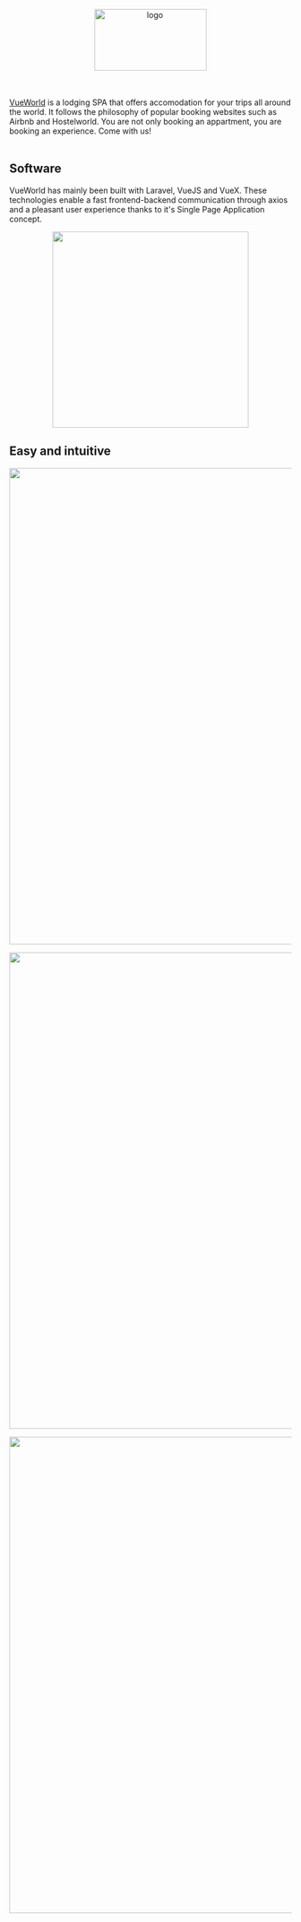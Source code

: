 <p align="center">
    <a href="https://vueworld.herokuapp.com/" target="_blank">
        <img src="https://raw.githubusercontent.com/AdrianDanlos/VueWorld/master/public/images/landing/brand.png" alt="logo" width="200"            height="110"/>
    </a>
</p>
<br>
<br>
<a href="https://vueworld.herokuapp.com/" target="_blank">VueWorld</a> is a lodging SPA that offers accomodation for your trips all around the world. It follows the philosophy of popular booking websites such as Airbnb and Hostelworld. You are not only booking an appartment, you are booking an experience. Come with us!

<br>
<br>

## Software
<p>VueWorld has mainly been built with Laravel, VueJS and VueX. These technologies enable a fast frontend-backend communication through axios and a pleasant user experience thanks to it's Single Page Application concept.</p>
<p align="center">
<img src="https://raw.githubusercontent.com/AdrianDanlos/VueWorld/master/public/images/general/laravel-vue.png" width="350">
</p>

## Easy and intuitive
<p align="center">
<img src="https://raw.githubusercontent.com/AdrianDanlos/VueWorld/master/public/images/general/landing-screenshot.jpg" width="850">
</p>
<p align="center">
<img src="https://raw.githubusercontent.com/AdrianDanlos/VueWorld/master/public/images/general/bookables.jpg" width="850">
</p>
<p align="center">
<img src="https://raw.githubusercontent.com/AdrianDanlos/VueWorld/master/public/images/general/bookable.png" width="850">
</p>
